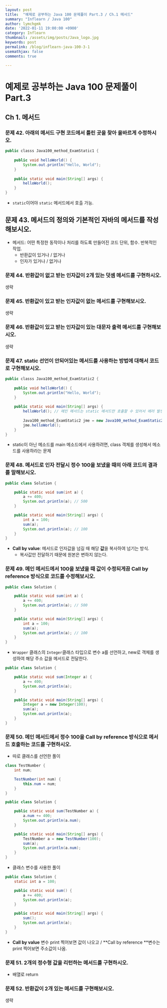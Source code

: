 ```yaml
---
layout: post
title:  "예제로 공부하는 Java 100 문제풀이 Part.3 / Ch.1 메서드"
summary: "Inflearn / Java 100"
author: lymchgmk
date: '2022-01-11 19:00:00 +0900'
category: Inflearn
thumbnail: /assets/img/posts/Java_logo.jpg
keywords: post
permalink: /blog/inflearn-java-100-3-1
usemathjax: false
comments: true

---
```


# 예제로 공부하는 Java 100 문제풀이 Part.3

## Ch 1. 메서드

### 문제 42. 아래의 메서드 구현 코드에서 틀린 곳을 찾아 올바르게 수정하시오.

```Java
public classs Java100_method_ExamStatic1 {
    
    public void helloWorld() {
        System.out.println("Hello, World");
    }
    
    public static void main(String[] args) {
        helloWorld();
    }
}
```

- `static`이어야 `static` 메서드에서 호출 가능.



## 문제 43. 메서드의 정의와 기본적인 자바의 메서드를 작성해보시오.

- 메서드: 어떤 특정한 동작이나 처리를 하도록 만들어진 코드 단위, 함수. 반복적인 작업.
  - 반환값이 있거나 / 없거나
  - 인자가 있거나 / 없거나



### 문제 44. 반환값이 없고 받는 인자값이 2개 있는 덧셈 메서드를 구현하시오.

생략



### 문제 45. 반환값이 있고 받는 인자값이 없는 메서드를 구현해보시오.

생략



### 문제 46. 반환값이 있고 받는 인자값이 있는 대문자 출력 메서드를 구현해보시오.

생략



### 문제 47. static 선언이 안되어있는 메서드를 사용하는 방법에 대해서 코드로 구현해보시오.

```Java
public classs Java100_method_ExamStatic2 {
    
    public void helloWorld() {
        System.out.println("Hello, World");
    }
    
    public static void main(String[] args) {
        helloWorld(); // 메인 메서드는 static 메서드만 호출할 수 있어서 에러 발생.
        
        Java100_method_ExamStatic2 jme = new Java100_method_ExamStatic2();
        jme.helloWorld();
    }
}
```

- static이 아닌 메소드를 main 메소드에서 사용하려면, class 객체를 생성해서 메소드를 사용하라는 문제



### 문제 48. 메서드로 인자 전달시 정수 100을 보냈을 때의 아래 코드의 결과를 말해보시오.

```Java
public class Solution {

    public static void sum(int a) {
        a += 400;
        System.out.println(a); // 500
    }

    public static void main(String[] args) {
        int a = 100;
        sum(a);
        System.out.println(a); // 100
    }
}
```

- **Call by value**: 메서드로 인자값을 넘길 때 해당 **값**을 복사하여 넘기는 방식.
  - 복사값만 전달하기 때문에 원본은 변하지 않는다.



### 문제 49. 메인 메서드에서 100을 보냈을 때 값이 수정되게끔 Call by reference 방식으로 코드를 수정해보시오.

```Java
public class Solution {

    public static void sum(int a) {
        a += 400;
        System.out.println(a); // 500
    }

    public static void main(String[] args) {
        int a = 100;
        sum(a);
        System.out.println(a); // 100
    }
}
```



- `Wrapper` 클래스의 `Integer`클래스 타입으로 변수 a를 선언하고, new로 객체를 생성하여 해당 주소 값을 메서드로 전달한다.

```Java
public class Solution {

    public static void sum(Integer a) {
        a += 400;
        System.out.println(a);
    }

    public static void main(String[] args) {
        Integer a = new Integer(100);
        sum(a);
        System.out.println(a);
    }
}
```



### 문제 50. 메인 메서드에서 정수 100을 Call by reference 방식으로 메서드 호출하는 코드를 구현하시오.

- 따로 클래스를 선언한 풀이

```Java
class TestNumber {
    int num;

    TestNumber(int num) {
        this.num = num;
    }
}

public class Solution {

    public static void sum(TestNumber a) {
        a.num += 400;
        System.out.println(a.num);
    }

    public static void main(String[] args) {
        TestNumber a = new TestNumber(100);
        sum(a);
        System.out.println(a.num);
    }
}
```



- 클래스 변수를 사용한 풀이

```Java
public class Solution {
    static int a = 100;

    public static void sum() {
        a += 400;
        System.out.println(a);
    }

    public static void main(String[] args) {
        sum();
        System.out.println(a);
    }
}
```



- **Call by value** 변수 print 찍어보면 값이 나오고 / **Call by reference **변수는 print 찍어보면 주소값이 나옴.



### 문제 51. 2개의 정수형 값을 리턴하는 메서드를 구현하시오.

- 배열로 return



### 문제 52. 반환값이 2개 있는 메서드를 구현해보시오.

생략
